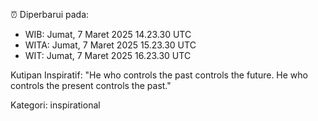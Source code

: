 ⏰ Diperbarui pada:
- WIB: Jumat, 7 Maret 2025 14.23.30 UTC
- WITA: Jumat, 7 Maret 2025 15.23.30 UTC
- WIT: Jumat, 7 Maret 2025 16.23.30 UTC

Kutipan Inspiratif:
"He who controls the past controls the future. He who controls the present controls the past."


Kategori: inspirational

